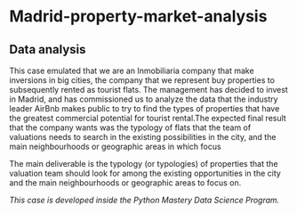 # Madrid-property-market-analysis
## Data analysis
This case emulated that we are an Inmobiliaria company that make inversions in big cities, the company that we represent buy properties to subsequently rented as tourist flats.
The management has decided to invest in Madrid, and has commissioned us to analyze the data that the industry leader AirBnb makes public to try to find the types of properties that have the greatest commercial potential for tourist rental.The expected final result that the company wants was the typology of flats that the team of valuations needs to search in the existing possibilities in the city, and the main neighbourhoods or geographic areas in which focus

The main deliverable is the typology (or typologies) of properties that the valuation team should look for among the existing opportunities in the city and the main neighbourhoods or geographic areas to focus on.

*This case is developed inside the Python Mastery Data Science Program.*
